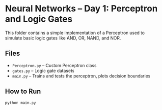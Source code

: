 # Neural Networks – Day 1: Perceptron and Logic Gates

This folder contains a simple implementation of a Perceptron used to simulate basic logic gates like AND, OR, NAND, and NOR.

## Files
- `Perceptron.py` – Custom Perceptron class
- `gates.py` – Logic gate datasets
- `main.py` – Trains and tests the perceptron, plots decision boundaries

## How to Run

```bash
python main.py
